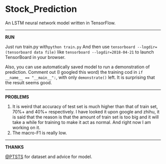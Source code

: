 # Stock_Prediction
An LSTM neural network model written in TensorFlow.

------------
**RUN**

Just run train.py with`python train.py`
And then use `tensorboard --logdir=(tensorboard data file)` 
like `tensorboard --logdir=2018-04-21` to launch TensorBoard in your browser.

Also, you can use automatically saved model to run a demonstration of prediction. Comment out (I googled this word) the training cod in `if __name__ == "__main__":`, with only `demonstrate()` left. It is surprising that the result seems good.

------------

**PROBLEMS**
1. It is weird that accuracy of test set is much higher than that of train set, 70%+ and 40%+ respectively. I have looked it upon google and zhihu, it is said that the reason is that the amount of train set is too big and it will take a while for training to make it act as normal. And right now I am working on it.
2. The macro-F1 is really low.

------------

**THANKS**

[@PTSTS](https://github.com/PTSTS "@PTSTS") for dataset and advice for model.
